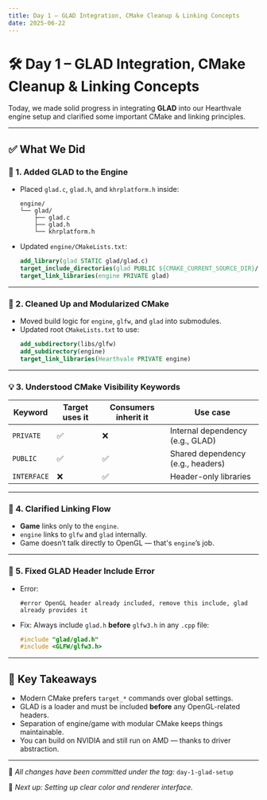 ```yaml
---
title: Day 1 – GLAD Integration, CMake Cleanup & Linking Concepts
date: 2025-06-22
---
```


# 🛠️ Day 1 – GLAD Integration, CMake Cleanup & Linking Concepts

Today, we made solid progress in integrating **GLAD** into our Hearthvale engine setup and clarified some important CMake and linking principles.

---

## ✅ What We Did

### 🔧 1. Added GLAD to the Engine

- Placed `glad.c`, `glad.h`, and `khrplatform.h` inside:
  ```
  engine/
  └── glad/
      ├── glad.c
      ├── glad.h
      └── khrplatform.h
  ```
- Updated `engine/CMakeLists.txt`:
  ```cmake
  add_library(glad STATIC glad/glad.c)
  target_include_directories(glad PUBLIC ${CMAKE_CURRENT_SOURCE_DIR}/glad)
  target_link_libraries(engine PRIVATE glad)
  ```

---

### 🧩 2. Cleaned Up and Modularized CMake

- Moved build logic for `engine`, `glfw`, and `glad` into submodules.
- Updated root `CMakeLists.txt` to use:
  ```cmake
  add_subdirectory(libs/glfw)
  add_subdirectory(engine)
  target_link_libraries(Hearthvale PRIVATE engine)
  ```

---

### 💡 3. Understood CMake Visibility Keywords

| Keyword     | Target uses it | Consumers inherit it | Use case                          |
|-------------|----------------|----------------------|-----------------------------------|
| `PRIVATE`   | ✅              | ❌                    | Internal dependency (e.g., GLAD)  |
| `PUBLIC`    | ✅              | ✅                    | Shared dependency (e.g., headers) |
| `INTERFACE` | ❌              | ✅                    | Header-only libraries             |

---

### 🧠 4. Clarified Linking Flow

- **Game** links only to the `engine`.
- `engine` links to `glfw` and `glad` internally.
- Game doesn’t talk directly to OpenGL — that's `engine`’s job.

---

### 🐛 5. Fixed GLAD Header Include Error

- Error:
  ```
  #error OpenGL header already included, remove this include, glad already provides it
  ```
- Fix: Always include `glad.h` **before** `glfw3.h` in any `.cpp` file:
  ```cpp
  #include "glad/glad.h"
  #include <GLFW/glfw3.h>
  ```

---

## 📌 Key Takeaways

- Modern CMake prefers `target_*` commands over global settings.
- GLAD is a loader and must be included **before** any OpenGL-related headers.
- Separation of engine/game with modular CMake keeps things maintainable.
- You can build on NVIDIA and still run on AMD — thanks to driver abstraction.

---

📁 _All changes have been committed under the tag:_ `day-1-glad-setup`

🧪 _Next up: Setting up clear color and renderer interface._

